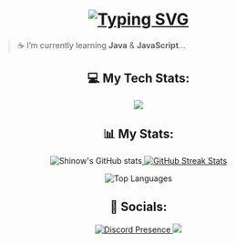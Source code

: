 <h1 align="center">
  <a href="https://git.io/typing-svg">
  <img src="https://readme-typing-svg.demolab.com?font=Fira+Code&pause=1000&color=F7F7F7&center=true&vCenter=true&width=435&lines=Hi+%F0%9F%91%8B%F0%9F%8F%BD%2C+I'm+Shinow" alt="Typing SVG" /></a>
</h1>

> ☕ I’m currently learning **Java** & **JavaScript**...

<div align="center"> 
  <h2>💻 My Tech Stats:</h2>
</div>

<p align="center">
  <a href="https://skillicons.dev">
    <img src="https://skillicons.dev/icons?i=html,css,figma,vscode,github,ps,pr" />
  </a>
</p>

<div align="center"> 
  <h2>📊 My Stats:</h2>
</div>

<div align="center">
  <a href="https://github.com/anuraghazra/github-readme-stats">
    <img src="https://github-readme-stats.vercel.app/api?username=ItzShinow&theme=dark&show_icons=true" alt="Shinow's GitHub stats" style="display: inline-block;" />
        <img src="https://github-readme-streak-stats.herokuapp.com/?user=ItzShinow&theme=dark&hide_border=false" alt="GitHub Streak Stats" />
  </a>
</div>

<p align="center"> 
  <img src="https://github-readme-stats.vercel.app/api/top-langs/?username=ItzShinow&layout=compact&theme=dark&show_icons=true" alt="Top Languages" style="display: inline-block;" />
</p> 

<div align="center"> 
  <h2>🧩 Socials:</h2>
</div>

<div align="center">
  <a href="https://discord.com/users/572043032585830403">
    <img src="https://lanyard.cnrad.dev/api/572043032585830403" alt="Discord Presence" />
    <img src="https://spotify-github-profile.kittinanx.com/api/view?uid=31usjd2c4fwkak7r4la5mqxv6tuu&cover_image=true&theme=compact&show_offline=true&background_color=121212&interchange=true&bar_color=ffffff&bar_color_cover=false" />
  </a>
</div>
